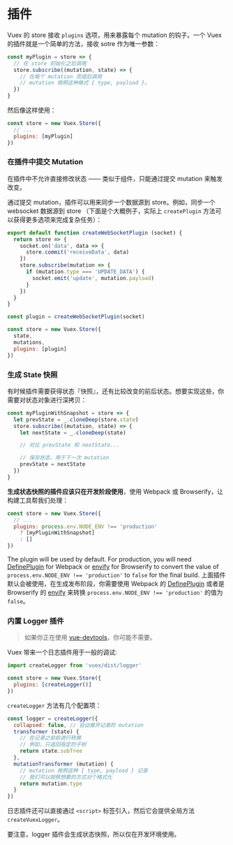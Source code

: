 # 插件

Vuex 的 store 接收 `plugins` 选项，用来暴露每个 mutation 的钩子。一个 Vuex 的插件就是一个简单的方法，接收 sotre 作为唯一参数：

``` js
const myPlugin = store => {
  // 在 store 初始化之后调用
  store.subscribe((mutation, state) => {
    // 在每个 mutation 完成后调用
    // mutation 按照这种格式 { type, payload }。
  })
}
```

然后像这样使用：

``` js
const store = new Vuex.Store({
  // ...
  plugins: [myPlugin]
})
```

### 在插件中提交 Mutation

在插件中不允许直接修改状态 —— 类似于组件，只能通过提交 mutation 来触发改变。

通过提交 mutation，插件可以用来同步一个数据源到 store。例如，同步一个 websocket 数据源到 store （下面是个大概例子，实际上 `createPlugin` 方法可以获得更多选项来完成复杂任务）：

``` js
export default function createWebSocketPlugin (socket) {
  return store => {
    socket.on('data', data => {
      store.commit('receiveData', data)
    })
    store.subscribe(mutation => {
      if (mutation.type === 'UPDATE_DATA') {
        socket.emit('update', mutation.payload)
      }
    })
  }
}
```

``` js
const plugin = createWebSocketPlugin(socket)

const store = new Vuex.Store({
  state,
  mutations,
  plugins: [plugin]
})
```

### 生成 State 快照

有时候插件需要获得状态『快照』，还有比较改变的前后状态。想要实现这些，你需要对状态对象进行深拷贝：

``` js
const myPluginWithSnapshot = store => {
  let prevState = _.cloneDeep(store.state)
  store.subscribe((mutation, state) => {
    let nextState = _.cloneDeep(state)

    // 对比 prevState 和 nextState...

    // 保存状态，用于下一次 mutation
    prevState = nextState
  })
}
```

**生成状态快照的插件应该只在开发阶段使用**，使用 Webpack 或 Browserify，让构建工具帮我们处理：

``` js
const store = new Vuex.Store({
  // ...
  plugins: process.env.NODE_ENV !== 'production'
    ? [myPluginWithSnapshot]
    : []
})
```

The plugin will be used by default. For production, you will need [DefinePlugin](https://webpack.github.io/docs/list-of-plugins.html#defineplugin) for Webpack or [envify](https://github.com/hughsk/envify) for Browserify to convert the value of `process.env.NODE_ENV !== 'production'` to `false` for the final build.
上面插件默认会被使用，在生成发布阶段，你需要使用 Webpack 的 [DefinePlugin](https://webpack.github.io/docs/list-of-plugins.html#defineplugin) 或者是 Browserify 的 [envify](https://github.com/hughsk/envify) 来转换 `process.env.NODE_ENV !== 'production'` 的值为 `false`。


### 内置 Logger 插件

> 如果你正在使用 [vue-devtools](https://github.com/vuejs/vue-devtools)，你可能不需要。

Vuex 带来一个日志插件用于一般的调试:

``` js
import createLogger from 'vuex/dist/logger'

const store = new Vuex.Store({
  plugins: [createLogger()]
})
```

`createLogger` 方法有几个配置项：

``` js
const logger = createLogger({
  collapsed: false, // 自动展开记录的 mutation
  transformer (state) {
    // 在记录之前前进行转换
    // 例如，只返回指定的子树
    return state.subTree
  },
  mutationTransformer (mutation) {
    // mutation 按照这种 { type, payload } 记录
    // 我们可以按照想要的方式对个格式化
    return mutation.type
  }
})
```

日志插件还可以直接通过 `<script>` 标签引入，然后它会提供全局方法 `createVuexLogger`。

要注意，logger 插件会生成状态快照，所以仅在开发环境使用。
